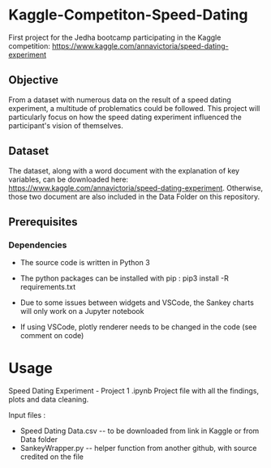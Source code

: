 # Kaggle-Competiton-Speed-Dating
First project for the Jedha bootcamp participating in the Kaggle competition: https://www.kaggle.com/annavictoria/speed-dating-experiment


## Objective 
From a dataset with numerous data on the result of a speed dating experiment, a multitude of problematics could be followed. This project will particularly focus on how the speed dating experiment influenced the participant's vision of themselves.

## Dataset
The dataset, along with a word document with the explanation of key variables, can be downloaded here: https://www.kaggle.com/annavictoria/speed-dating-experiment. 
Otherwise, those two document are also included in the Data Folder on this repository. 

## Prerequisites

### Dependencies
* The source code is written in Python 3
* The python packages can be installed with pip : pip3 install -R requirements.txt

* Due to some issues between widgets and VSCode, the Sankey charts will only work on a Jupyter notebook 
* If using VSCode, plotly renderer needs to be changed in the code (see comment on code)


# Usage

Speed Dating Experiment - Project 1 .ipynb
Project file with all the findings, plots and data cleaning.

Input files : 
* Speed Dating Data.csv -- to be downloaded from link in Kaggle or from Data folder
* SankeyWrapper.py -- helper function from another github, with source credited on the file





